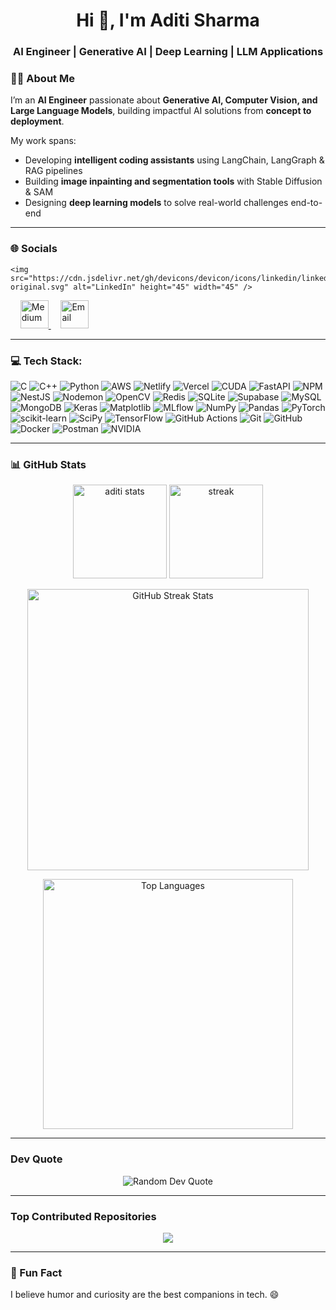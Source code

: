 <h1 align="center">Hi 👋, I'm Aditi Sharma</h1>
<h3 align="center">AI Engineer | Generative AI | Deep Learning | LLM Applications</h3>

### 👩‍💻 About Me  
I’m an **AI Engineer** passionate about **Generative AI, Computer Vision, and Large Language Models**, building impactful AI solutions from **concept to deployment**.  

My work spans:
-  Developing **intelligent coding assistants** using LangChain, LangGraph & RAG pipelines  
-  Building **image inpainting and segmentation tools** with Stable Diffusion & SAM  
-  Designing **deep learning models** to solve real-world challenges end-to-end  

---

### 🌐 Socials
<p align="center">

    <img src="https://cdn.jsdelivr.net/gh/devicons/devicon/icons/linkedin/linkedin-original.svg" alt="LinkedIn" height="45" width="45" />
  </a>
  &nbsp;&nbsp;&nbsp;
  <a href="https://medium.com/@aditisharma232014" target="_blank">
    <img src="https://cdn.jsdelivr.net/gh/devicons/devicon/icons/markdown/markdown-original.svg" alt="Medium" height="45" width="45" />
  </a>
  &nbsp;&nbsp;&nbsp;
  <a href="mailto:aditish2307@gmail.com" target="_blank">
    <img src="https://cdn.jsdelivr.net/gh/devicons/devicon/icons/google/google-original.svg" alt="Email" height="45" width="45" />
  </a>
</p>



---

### 💻 Tech Stack:

![C](https://img.shields.io/badge/C-00599C?style=for-the-badge&logo=c&logoColor=white)
![C++](https://img.shields.io/badge/C++-00599C?style=for-the-badge&logo=cplusplus&logoColor=white)
![Python](https://img.shields.io/badge/Python-3776AB?style=for-the-badge&logo=python&logoColor=white)
![AWS](https://img.shields.io/badge/AWS-232F3E?style=for-the-badge&logo=amazon-aws&logoColor=FF9900)
![Netlify](https://img.shields.io/badge/Netlify-00C7B7?style=for-the-badge&logo=netlify&logoColor=white)
![Vercel](https://img.shields.io/badge/Vercel-000000?style=for-the-badge&logo=vercel&logoColor=white)
![CUDA](https://img.shields.io/badge/CUDA-76B900?style=for-the-badge&logo=nvidia&logoColor=white)
![FastAPI](https://img.shields.io/badge/FastAPI-009688?style=for-the-badge&logo=fastapi&logoColor=white)
![NPM](https://img.shields.io/badge/NPM-CB3837?style=for-the-badge&logo=npm&logoColor=white)
![NestJS](https://img.shields.io/badge/NestJS-E0234E?style=for-the-badge&logo=nestjs&logoColor=white)
![Nodemon](https://img.shields.io/badge/Nodemon-76D04B?style=for-the-badge&logo=nodemon&logoColor=white)
![OpenCV](https://img.shields.io/badge/OpenCV-27338E?style=for-the-badge&logo=opencv&logoColor=white)
![Redis](https://img.shields.io/badge/Redis-DC382D?style=for-the-badge&logo=redis&logoColor=white)
![SQLite](https://img.shields.io/badge/SQLite-07405E?style=for-the-badge&logo=sqlite&logoColor=white)
![Supabase](https://img.shields.io/badge/Supabase-3ECF8E?style=for-the-badge&logo=supabase&logoColor=white)
![MySQL](https://img.shields.io/badge/MySQL-4479A1?style=for-the-badge&logo=mysql&logoColor=white)
![MongoDB](https://img.shields.io/badge/MongoDB-47A248?style=for-the-badge&logo=mongodb&logoColor=white)
![Keras](https://img.shields.io/badge/Keras-D00000?style=for-the-badge&logo=keras&logoColor=white)
![Matplotlib](https://img.shields.io/badge/Matplotlib-11557C?style=for-the-badge&logo=matplotlib&logoColor=white)
![MLflow](https://img.shields.io/badge/MLflow-0194E2?style=for-the-badge&logo=mlflow&logoColor=white)
![NumPy](https://img.shields.io/badge/NumPy-013243?style=for-the-badge&logo=numpy&logoColor=white)
![Pandas](https://img.shields.io/badge/Pandas-150458?style=for-the-badge&logo=pandas&logoColor=white)
![PyTorch](https://img.shields.io/badge/PyTorch-EE4C2C?style=for-the-badge&logo=pytorch&logoColor=white)
![scikit-learn](https://img.shields.io/badge/scikit--learn-F7931E?style=for-the-badge&logo=scikit-learn&logoColor=white)
![SciPy](https://img.shields.io/badge/SciPy-8CAAE6?style=for-the-badge&logo=scipy&logoColor=white)
![TensorFlow](https://img.shields.io/badge/TensorFlow-FF6F00?style=for-the-badge&logo=tensorflow&logoColor=white)
![GitHub Actions](https://img.shields.io/badge/GitHub_Actions-2088FF?style=for-the-badge&logo=github-actions&logoColor=white)
![Git](https://img.shields.io/badge/Git-F05032?style=for-the-badge&logo=git&logoColor=white)
![GitHub](https://img.shields.io/badge/GitHub-181717?style=for-the-badge&logo=github&logoColor=white)
![Docker](https://img.shields.io/badge/Docker-2496ED?style=for-the-badge&logo=docker&logoColor=white)
![Postman](https://img.shields.io/badge/Postman-FF6C37?style=for-the-badge&logo=postman&logoColor=white)
![NVIDIA](https://img.shields.io/badge/NVIDIA-76B900?style=for-the-badge&logo=nvidia&logoColor=white)


---

### 📊 GitHub Stats  
<p align="center">
  <img src="https://github-readme-stats.vercel.app/api?username=aditi931&show_icons=true&theme=radical" alt="aditi stats" height="150"/>
  <img src="https://github-readme-streak-stats.herokuapp.com/?user=aditi-sharma2320&theme=radical" alt="streak" height="150"/>
</p>


<p align="center">
  <img src="https://github-readme-streak-stats.herokuapp.com/?user=aditi931&theme=radical&hide_border=false" alt="GitHub Streak Stats" width="450"/>
</p>

<p align="center">
  <img src="https://github-readme-stats.vercel.app/api/top-langs/?username=aditi931&theme=radical&hide_border=false&layout=compact" alt="Top Languages" width="400"/>
</p>

---


### Dev Quote  
<p align="center">
  <img src="https://quotes-github-readme.vercel.app/api?type=horizontal&theme=radical" alt="Random Dev Quote"/>
</p>

---

### Top Contributed Repositories  
<p align="center">
  <img src="https://github-contributor-stats.vercel.app/api?username=aditi931&limit=5&theme=radical&combine_all_yearly_contributions=true" />
</p>

---

### 💬 Fun Fact  
I believe humor and curiosity are the best companions in tech. 😄  
